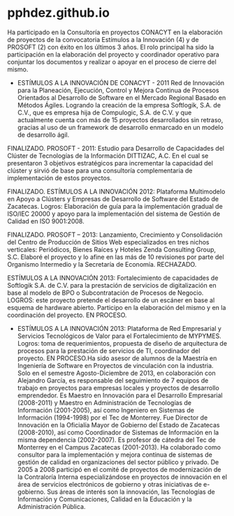 pphdez.github.io
================

Ha participado en la Consultoría en proyectos CONACYT en la elaboración de proyectos de la convocatoria Estímulos a la Innovación (4) y de PROSOFT (2) con éxito en los últimos 3 años. El rolo principal ha sido la participación en la elaboración del proyecto y coordinador operativo para conjuntar los documentos y realizar o apoyar en el proceso de cierre del mismo. 

* ESTÍMULOS A LA INNOVACIÓN DE CONACYT - 2011 Red de Innovación para la Planeación, Ejecución, Control y Mejora Continua de Procesos Orientados al Desarrollo de Software en el Mercado Regional Basado en Métodos Ágiles. Logrando la creación de la empresa Softlogik, S.A. de C.V., que es empresa hija de Compulogic, S.A. de C.V. y que actualmente cuenta con más de 15 proyectos desarrollados sin retraso, gracias al uso de un framework de desarrollo enmarcado en un modelo de desarrollo ágil.

FINALIZADO. PROSOFT - 2011: Estudio para Desarrollo de Capacidades del Clúster de Tecnologías de la Información DITTIZAC, A.C. En el cual se presentaron 3 objetivos estratégicos para incrementar la capacidad del clúster y sirvió de base para una consultoría complementaria de implementación de estos proyectos. 

FINALIZADO. ESTÍMULOS A LA INNOVACIÓN 2012: Plataforma Multimodelo en Apoyo a Clústers y Empresas de Desarrollo de Software del Estado de Zacatecas. Logros: Elaboración de guía para la implementación gradual de ISO/IEC 20000 y apoyo para la implementación del sistema de Gestión de Calidad en ISO 9001:2008. 

FINALIZADO. PROSOFT – 2013: Lanzamiento, Crecimiento y Consolidación del Centro de Producción de Sitios Web especializados en tres nichos verticales: Periódicos, Bienes Raíces y Hoteles Zenda Consulting Group, S.C. Elaboré el proyecto y lo afine en las más de 10 revisiones por parte del Organismo Intermedio y la Secretaría de Economía. RECHAZADO. 

ESTÍMULOS A LA INNOVACIÓN 2013: Fortalecimiento de capacidades de Softlogik S.A. de C.V. para la prestación de servicios de digitalización en base al modelo de BPO o Subcontratación de Procesos de Negocio. LOGROS: este proyecto pretende el desarrollo de un escáner en base al esquema de hardware abierto. Participo en la elaboración del mismo y en la coordinación del proyecto. EN PROCESO.

* ESTÍMULOS A LA INNOVACIÓN 2013: Plataforma de Red Empresarial y Servicios Tecnológicos de Valor para el Fortalecimiento de MYPYMES. Logros: toma de requerimientos, propuesta de diseño de arquitectura de procesos para la prestación de servicios de TI, coordinador del proyecto. EN PROCESO.Ha sido asesor de alumnos de la Maestría en Ingeniería de Software en Proyectos de vinculación con la industria. Solo en el  semestre Agosto-Diciembre de 2013, en colaboración con Alejandro García, es responsable del seguimiento de 7 equipos de trabajo en proyectos para empresas locales y proyectos de desarrollo emprendedor. Es Maestro en Innovación para el Desarrollo Empresarial (2008-2011) y Maestro en Administración de Tecnologías de Información (2001-2005), así como Ingeniero en Sistemas de Información (1994-1998) por el Tec de Monterrey. Fue Director de Innovación en la Oficialía Mayor de Gobierno del Estado de Zacatecas (2008-2010), así como Coordinador de Sistemas de Información en la misma dependencia (2002-2007). Es profesor de cátedra del Tec de Monterrey en el Campus Zacatecas (2001-2013). Ha colaborado como consultor para la implementación y mejora continua de sistemas de gestión de calidad en organizaciones del sector público y privado.  De 2005 a 2008 participó en el comité de proyectos de modernización de la Contraloría Interna especializándose en proyectos de innovación en el área de servicios electrónicos de gobierno y otras iniciativas de e-gobierno.  Sus áreas de interés son la innovación, las Tecnologías de Información y Comunicaciones, Calidad en la Educación y la Administración Pública.
